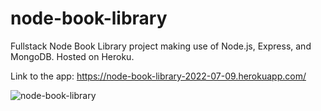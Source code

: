 # node-book-library

Fullstack Node Book Library project making use of Node.js, Express, and MongoDB. Hosted on Heroku.

Link to the app: https://node-book-library-2022-07-09.herokuapp.com/

![node-book-library](https://user-images.githubusercontent.com/75303846/178452127-08a39eb9-0c04-4766-be99-a9c78026f69e.gif)

